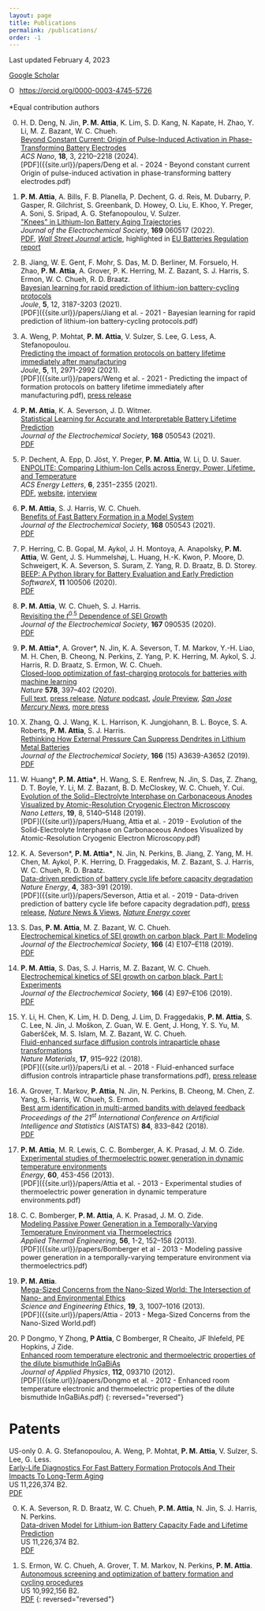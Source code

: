 ```yaml
---
layout: page
title: Publications
permalink: /publications/
order: -1
---
```

Last updated February 4, 2023

[Google Scholar](https://scholar.google.com/citations?user=GyD43R4AAAAJ&hl=en&oi=ao)

<div itemscope itemtype="https://schema.org/Person"><a itemprop="sameAs" content="https://orcid.org/0000-0003-4745-5726" href="https://orcid.org/0000-0003-4745-5726" target="orcid.widget" rel="noopener noreferrer" style="vertical-align:top;"><img src="https://orcid.org/sites/default/files/images/orcid_16x16.png" style="width:1em;margin-right:.5em;" alt="ORCID iD icon">https://orcid.org/0000-0003-4745-5726</a></div>

<br>
*Equal contribution authors

0. H. D. Deng, N. Jin, **P. M. Attia**, K. Lim, S. D. Kang, N. Kapate, H. Zhao, Y. Li, M. Z. Bazant, W. C. Chueh.  
[Beyond Constant Current: Origin of Pulse-Induced Activation in Phase-Transforming Battery Electrodes](https://doi.org/10.1021/acsnano.3c09742)  
*ACS Nano*, **18**, 3, 2210–2218 (2024).  
[PDF]({{site.url}}/papers/Deng et al. - 2024 - Beyond constant current Origin of pulse-induced activation in phase-transforming battery electrodes.pdf)

0. **P. M. Attia**, A. Bills, F. B. Planella, P. Dechent, G. d. Reis, M. Dubarry,
P. Gasper, R. Gilchrist, S. Greenbank, D. Howey, O. Liu, E. Khoo, Y. Preger,
A. Soni, S. Sripad, A. G. Stefanopoulou, V. Sulzer.  
["Knees" in Lithium-Ion Battery Aging Trajectories](https://doi.org/10.1149/1945-7111/ac6d13)  
*Journal of the Electrochemical Society*, **169** 060517 (2022).  
[PDF](https://iopscience.iop.org/article/10.1149/1945-7111/ac6d13/pdf),
[*Wall Street Journal* article](https://www.wsj.com/tech/you-dont-need-a-new-iphone-you-just-need-a-new-battery-dc4caaaa?st=6wwgtlxt39bujnx&reflink=desktopwebshare_permalink),
highlighted in [EU Batteries Regulation report](https://op.europa.eu/en/publication-detail/-/publication/3fcf6f9d-c95b-11ee-95d9-01aa75ed71a1/language-en)

0. B. Jiang, W. E. Gent, F. Mohr, S. Das, M. D. Berliner, M. Forsuelo, H. Zhao,
**P. M. Attia**, A. Grover, P. K. Herring, M. Z. Bazant, S. J. Harris, S. Ermon,
W. C. Chueh, R. D. Braatz.  
[Bayesian learning for rapid prediction of lithium-ion battery-cycling protocols](https://doi.org/10.1016/j.joule.2021.10.010)  
*Joule*, **5**, 12, 3187-3203 (2021).  
[PDF]({{site.url}}/papers/Jiang et al. - 2021 - Bayesian learning for rapid prediction of lithium-ion battery-cycling protocols.pdf)

0. A. Weng, P. Mohtat, **P. M. Attia**, V. Sulzer, S. Lee, G. Less, A. Stefanopoulou.  
[Predicting the impact of formation protocols on battery lifetime immediately after manufacturing](https://doi.org/10.1016/j.joule.2021.09.015)  
*Joule*, **5**, 11, 2971-2992 (2021).  
[PDF]({{site.url}}/papers/Weng et al. - 2021 - Predicting the impact of formation protocols on battery lifetime immediately after manufacturing.pdf), [press release](https://news.umich.edu/resistance-is-not-futile-predicting-how-changes-in-production-materials-impact-ev-battery-life/)

0. **P. M. Attia**, K. A. Severson, J. D. Witmer.  
[Statistical Learning for Accurate and Interpretable Battery Lifetime Prediction](https://doi.org/10.1149/1945-7111/ac2704)  
*Journal of the Electrochemical Society*, **168** 050543 (2021).  
[PDF](https://iopscience.iop.org/article/10.1149/1945-7111/ac2704/pdf)

0. P. Dechent, A. Epp, D. Jöst, Y. Preger, **P. M. Attia**, W. Li, D. U. Sauer.  
[ENPOLITE: Comparing Lithium-Ion Cells across Energy, Power, Lifetime, and Temperature](https://doi.org/10.1021/acsenergylett.1c00743)  
*ACS Energy Letters*, **6**, 2351−2355 (2021).  
[PDF](https://pubs.acs.org/doi/pdf/10.1021/acsenergylett.1c00743),
[website](https://enpolite.org),
[interview](https://www.youtube.com/watch?v=IlB3Ptz6nbw)

0. **P. M. Attia**, S. J. Harris, W. C. Chueh.  
[Benefits of Fast Battery Formation in a Model System](https://doi.org/10.1149/1945-7111/abff35)  
*Journal of the Electrochemical Society*, **168** 050543 (2021).  
[PDF](https://iopscience.iop.org/article/10.1149/1945-7111/abff35/pdf)

0. P. Herring, C. B. Gopal, M. Aykol, J. H. Montoya, A. Anapolsky, **P. M. Attia**,
W. Gent, J. S. Hummelshøj, L. Huang, H.-K. Kwon, P. Moore, D. Schweigert,
K. A. Severson, S. Suram, Z. Yang, R. D. Braatz, B. D. Storey.  
[BEEP: A Python library for Battery Evaluation and Early Prediction](https://doi.org/10.1016/j.softx.2020.100506)  
*SoftwareX*, **11** 100506 (2020).  
[PDF](https://www.sciencedirect.com/science/article/pii/S2352711020300492/pdfft?isDTMRedir=true&download=true)

0. **P. M. Attia**, W. C. Chueh, S. J. Harris.  
[Revisiting the <i>t</i><sup>0.5</sup> Dependence of SEI Growth](https://doi.org/10.1149/1945-7111/ab8ce4)  
*Journal of the Electrochemical Society*, **167** 090535 (2020).  
[PDF](https://iopscience.iop.org/article/10.1149/1945-7111/ab8ce4/pdf)

0. **P. M. Attia\***, A. Grover\*, N. Jin, K. A. Severson, T. M. Markov, Y.-H. Liao, M. H. Chen, B. Cheong, N. Perkins, Z. Yang, P. K. Herring, M. Aykol, S. J. Harris, R. D. Braatz, S. Ermon, W. C. Chueh.  
[Closed-loop optimization of fast-charging protocols for batteries with machine learning](https://doi.org/10.1038/s41586-020-1994-5)  
*Nature* **578**, 397–402 (2020).  
[Full text](https://rdcu.be/b1U6H),
[press release](https://news.stanford.edu/2020/02/19/machine-learning-speed-arrival-ultra-fast-charging-electric-car/),
[*Nature* podcast](https://www.nature.com/articles/d41586-020-00482-x),
[*Joule* Preview](https://www.sciencedirect.com/science/article/abs/pii/S2542435120301318),
[*San Jose Mercury News*](https://www.mercurynews.com/2020/02/29/machines-drive-better-battery-designs/),
[more press](https://aditya-grover.github.io/files/media/nature20.html)

0. X. Zhang, Q. J. Wang, K. L. Harrison, K. Jungjohann,
B. L. Boyce, S. A. Roberts,  **P. M. Attia**, S. J. Harris.  
[Rethinking How External Pressure Can Suppress Dendrites in
Lithium Metal Batteries](https://doi.org/10.1149/2.0701914jes)  
*Journal of the Electrochemical Society*, **166** (15) A3639-A3652 (2019).  
[PDF](https://iopscience.iop.org/article/10.1149/2.0701914jes/pdf)

0.  W. Huang\*, **P. M. Attia\***, H. Wang, S. E. Renfrew, N. Jin, S. Das, Z. Zhang,
D. T. Boyle, Y. Li, M. Z. Bazant, B. D. McCloskey, W. C. Chueh, Y. Cui.  
[Evolution of the Solid−Electrolyte Interphase on Carbonaceous Anodes
Visualized by Atomic-Resolution Cryogenic Electron Microscopy](https://doi.org/10.1021/acs.nanolett.9b01515)  
*Nano Letters*, **19**, 8, 5140–5148 (2019).  
[PDF]({{site.url}}/papers/Huang, Attia et al. - 2019 - Evolution of the Solid-Electrolyte Interphase on Carbonaceous Andoes Visualized by Atomic-Resolution Cryogenic Electron Microscopy.pdf)

0.  K. A. Severson\*, **P. M. Attia\***, N. Jin, N. Perkins, B. Jiang,
Z. Yang, M. H. Chen, M. Aykol, P. K. Herring, D. Fraggedakis,
M. Z. Bazant, S. J. Harris, W. C. Chueh, R. D. Braatz.  
[Data-driven prediction of battery cycle life before capacity degradation](https://doi.org/10.1038/s41560-019-0356-8)  
*Nature Energy*, **4**, 383–391 (2019).  
[PDF]({{site.url}}/papers/Severson, Attia et al. - 2019 - Data-driven prediction of battery cycle life before capacity degradation.pdf),
[press release](https://news.stanford.edu/2019/03/25/ai-accurately-predicts-useful-life-batteries/),
[*Nature* News & Views](https://www.nature.com/articles/d41586-019-01138-1),
[*Nature Energy* cover](https://www.nature.com/nenergy/volumes/4/issues/5)

0.  S. Das, **P. M. Attia**, M. Z. Bazant, W. C. Chueh.  
[Electrochemical kinetics of SEI growth on carbon black, Part II: Modeling](https://dx.doi.org/10.1149/2.0241904jes)  
*Journal of the Electrochemical Society*, **166** (4) E107–E118 (2019).  
[PDF](https://iopscience.iop.org/article/10.1149/2.0241904jes/pdf)

0.  **P. M. Attia**, S. Das, S. J. Harris, M. Z. Bazant, W. C. Chueh.  
[Electrochemical kinetics of SEI growth on carbon black, Part I: Experiments](https://dx.doi.org/10.1149/2.0231904jes)  
*Journal of the Electrochemical Society*, **166** (4) E97–E106 (2019).  
[PDF](https://iopscience.iop.org/article/10.1149/2.0231904jes/pdf)

0.  Y. Li, H. Chen, K. Lim, H. D. Deng, J. Lim, D. Fraggedakis, **P. M. Attia**,
S. C. Lee, N. Jin, J. Moškon, Z. Guan, W. E. Gent, J. Hong, Y. S. Yu,
M. Gaberšček, M. S. Islam, M. Z. Bazant, W. C. Chueh.  
[Fluid-enhanced surface diffusion controls intraparticle phase transformations](https://dx.doi.org/10.1038/s41563-018-0168-4)  
*Nature Materials*, **17**, 915–922 (2018).  
[PDF]({{site.url}}/papers/Li et al. - 2018 - Fluid-enhanced surface diffusion controls intraparticle phase transformations.pdf),
[press release](https://www6.slac.stanford.edu/news/2018-09-17-x-rays-uncover-hidden-property-leads-failure-lithium-ion-battery-material.aspx)

0.  A. Grover, T. Markov, **P. Attia**, N. Jin, N. Perkins,
B. Cheong, M. Chen, Z. Yang, S. Harris, W. Chueh, S. Ermon.  
[Best arm identification in multi-armed bandits with delayed feedback](https://arxiv.org/abs/1803.10937)  
*Proceedings of the 21<sup>st</sup> International Conference on Artificial Intelligence and Statistics*
(AISTATS) **84**, 833–842 (2018).  
[PDF]({{site.url}}/papers/1803.10937.pdf)

0.  **P. M. Attia**, M. R. Lewis, C. C. Bomberger, A. K. Prasad, J. M. O. Zide.  
 [Experimental studies of thermoelectric power generation in dynamic temperature environments](https://dx.doi.org/10.1016/j.energy.2013.08.046)  
 *Energy*, **60**, 453-456 (2013).  
 [PDF]({{site.url}}/papers/Attia et al. - 2013 - Experimental studies of thermoelectric power generation in dynamic temperature environments.pdf)

0.  C. C. Bomberger, **P. M. Attia**, A. K. Prasad, J. M. O. Zide.  
[Modeling Passive Power Generation in a Temporally-Varying Temperature Environment via Thermoelectrics](https://dx.doi.org/10.1016/j.applthermaleng.2013.02.039)  
*Applied Thermal Engineering*, **56**, 1-2, 152–158 (2013).  
[PDF]({{site.url}}/papers/Bomberger et al - 2013 - Modeling passive power generation in a temporally-varying temperature environment via thermoelectrics.pdf)

0.  **P. M. Attia**.  
[Mega-Sized Concerns from the Nano-Sized World: The Intersection of Nano- and Environmental Ethics](https://dx.doi.org/10.1007/s11948-012-9422-3)  
*Science and Engineering Ethics*, **19**, 3, 1007–1016 (2013).  
[PDF]({{site.url}}/papers/Attia - 2013 - Mega-Sized Concerns from the Nano-Sized World.pdf)

0.  P Dongmo, Y Zhong, **P Attia**, C Bomberger, R Cheaito, JF Ihlefeld, PE Hopkins, J Zide.  
[Enhanced room temperature electronic and thermoelectric properties of the dilute bismuthide InGaBiAs](https://dx.doi.org/10.1063/1.4761996)  
*Journal of Applied Physics*, **112**, 093710 (2012).  
[PDF]({{site.url}}/papers/Dongmo et al. - 2012 - Enhanced room temperature electronic and thermoelectric properties of the dilute bismuthide InGaBiAs.pdf)
{: reversed="reversed"}

# Patents

US-only
0.  A. G. Stefanopoulou, A. Weng, P. Mohtat, **P. M. Attia**, V. Sulzer, S. Lee, G. Less.  
[Early-Life Diagnostics For Fast Battery Formation Protocols And Their Impacts To Long-Term Aging](https://patents.google.com/patent/US20230029405A1/en)  
US 11,226,374 B2.  
[PDF](https://patentimages.storage.googleapis.com/45/48/37/11686d6a5077be/US20230029405A1.pdf)

0.  K. A. Severson, R. D. Braatz, W. C. Chueh, **P. M. Attia**, N. Jin,
S. J. Harris, N. Perkins.  
[Data-driven Model for Lithium-ion Battery Capacity Fade and Lifetime Prediction](https://patents.google.com/patent/US11226374B2)  
US 11,226,374 B2.  
[PDF](https://patentimages.storage.googleapis.com/61/9c/a1/456ca53e408459/US11226374.pdf)

0.  S. Ermon, W. C. Chueh, A. Grover, T. M. Markov, N. Perkins, **P. M. Attia**.  
[Autonomous screening and optimization of battery formation and cycling procedures](https://patents.google.com/patent/US10992156B2)  
US 10,992,156 B2.  
[PDF](https://patentimages.storage.googleapis.com/2e/ed/81/b092ea27024388/US10992156.pdf)
{: reversed="reversed"}
